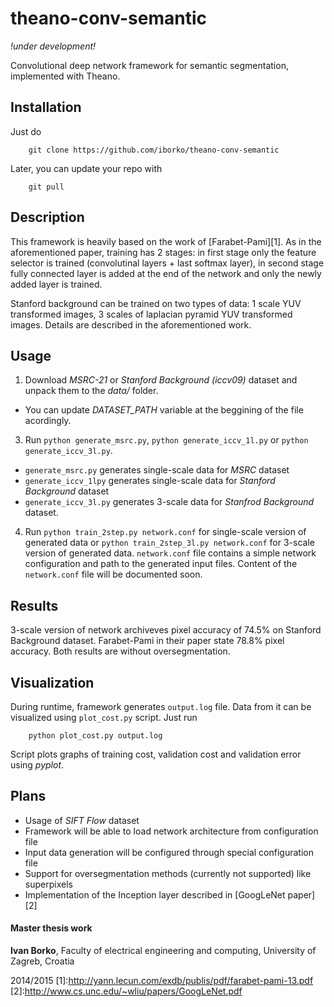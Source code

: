 # theano-conv-semantic
*!under development!*

Convolutional deep network framework for semantic segmentation, implemented with Theano.

## Installation
Just do

```
    git clone https://github.com/iborko/theano-conv-semantic
```

Later, you can update your repo with

```
    git pull
```

## Description
This framework is heavily based on the work of [Farabet-Pami][1]. As in the aforementioned paper, training has 2 stages: in first stage only the feature selector is trained (convolutinal layers + last softmax layer), in second stage fully connected layer is added at the end of the network and only the newly added layer is trained.

Stanford background can be trained on two types of data: 1 scale YUV transformed images, 3 scales of laplacian pyramid YUV transformed images. Details are described in the aforementioned work.

## Usage
1. Download *MSRC-21* or *Stanford Background (iccv09)* dataset and unpack them to the *data/* folder.
  * You can update *DATASET_PATH* variable at the beggining of the file acordingly.
3. Run `python generate_msrc.py`, `python generate_iccv_1l.py` or `python generate_iccv_3l.py`.
 * `generate_msrc.py` generates single-scale data for *MSRC* dataset
 * `generate_iccv_1lpy` generates single-scale data for *Stanford Background* dataset
 * `generate_iccv_3l.py` generates 3-scale data for *Stanfrod Background* dataset.
4. Run `python train_2step.py network.conf` for single-scale version of generated data or `python train_2step_3l.py network.conf` for 3-scale version of generated data. `network.conf` file contains a simple network configuration and path to the generated input files. Content of the `network.conf` file will be documented soon.

## Results
3-scale version of network archiveves pixel accuracy of 74.5% on Stanford Background dataset. Farabet-Pami in their paper state 78.8% pixel accuracy. Both results are without oversegmentation.

## Visualization
During runtime, framework generates `output.log` file. Data from it can be visualized using `plot_cost.py` script. Just run
```
    python plot_cost.py output.log
```
Script plots graphs of training cost, validation cost and validation error using *pyplot*.

## Plans
* Usage of *SIFT Flow* dataset
* Framework will be able to load network architecture from configuration file
* Input data generation will be configured through special configuration file
* Support for oversegmentation methods (currently not supported) like superpixels
* Implementation of the Inception layer described in [GoogLeNet paper][2]

#### Master thesis work
**Ivan Borko**, Faculty of electrical engineering and computing, University of Zagreb, Croatia

2014/2015
[1]:http://yann.lecun.com/exdb/publis/pdf/farabet-pami-13.pdf
[2]:http://www.cs.unc.edu/~wliu/papers/GoogLeNet.pdf
